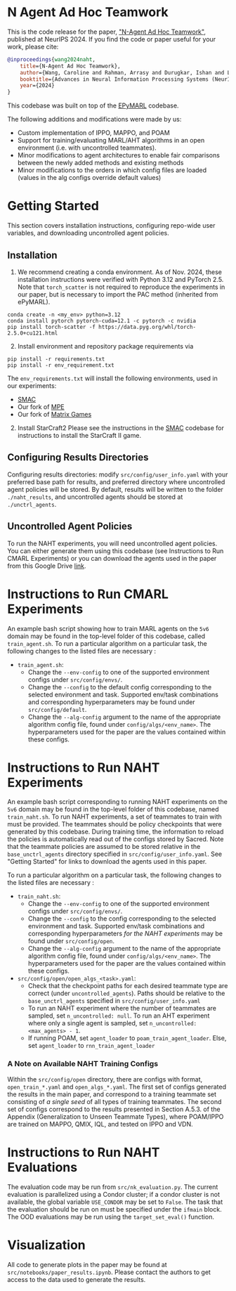 # N Agent Ad Hoc Teamwork


This is the code release for the paper, ["N-Agent Ad Hoc Teamwork"](https://arxiv.org/abs/2404.10740), published at NeurIPS 2024. If you find the code or paper useful for your work, please cite: 

```bibtex
@inproceedings{wang2024naht,
    title={N-Agent Ad Hoc Teamwork},
    author={Wang, Caroline and Rahman, Arrasy and Durugkar, Ishan and Liebman, Elad and Stone, Peter},
    booktitle={Advances in Neural Information Processing Systems (NeurIPS)},
    year={2024}
}
```
This codebase was built on top of the [EPyMARL](https://github.com/uoe-agents/epymarl) codebase.

The following additions and modifications were made by us: 
- Custom implementation of IPPO, MAPPO, and POAM
- Support for training/evaluating MARL/AHT algorithms in an open environment (i.e. with uncontrolled teammates). 
- Minor modifications to agent architectures to enable fair comparisons between the newly added methods and existing methods
- Minor modifications to the orders in which config files are loaded (values in the alg configs override default values)

# Getting Started 
This section covers installation instructions, configuring repo-wide user variables, and downloading uncontrolled agent policies.

## Installation
1. We recommend creating a conda environment. As of Nov. 2024, these installation instructions were verified with Python 3.12 and PyTorch 2.5. Note that `torch_scatter` is not required to reproduce the experiments in our paper, but is necessary to import the PAC method (inherited from ePyMARL).

```
conda create -n <my_env> python=3.12
conda install pytorch pytorch-cuda=12.1 -c pytorch -c nvidia
pip install torch-scatter -f https://data.pyg.org/whl/torch-2.5.0+cu121.html
```

2. Install environment and repository package requirements via 
```
pip install -r requirements.txt
pip install -r env_requirement.txt
```
The `env_requirements.txt` will install the following environments, used in our experiments: 
- [SMAC](https://github.com/oxwhirl/smac)
- Our fork of [MPE](https://github.com/carolinewang01/multiagent-particle-envs)
- Our fork of [Matrix Games](https://github.com/carolinewang01/matrix-games)

2. Install StarCraft2 
Please see the instructions in the [SMAC](https://github.com/oxwhirl/smac) codebase for instructions to install the StarCraft II game. 

## Configuring Results Directories

Configuring results directories: modify `src/config/user_info.yaml` with your preferred base path for results, and preferred directory where uncontrolled agent policies will be stored. 
By default, results will be written to the folder `./naht_results`, and uncontrolled agents should be stored at `./unctrl_agents`.

## Uncontrolled Agent Policies

To run the NAHT experiments, you will need uncontrolled agent policies. You can either generate them using this codebase (see Instructions to Run CMARL Experiments) or you can download the agents used in the paper from this Google Drive [link](https://drive.google.com/file/d/1lpYEgYdRaj7u1rWInCXe3HzpxwJpaYsq/view?usp=sharing).


# Instructions to Run CMARL Experiments
An example bash script showing how to train MARL agents on the `5v6` domain may be found in the top-level folder of this codebase, called `train_agent.sh`.
To run a particular algorithm on a particular task, the following changes to the listed files are necessary : 
- `train_agent.sh`:
    - Change the `--env-config` to one of the supported environment configs under `src/config/envs/`.
    - Change the `--config` to the default config corresponding to the selected environment and task. Supported env/task combinations and corresponding hyperparameters may be found under `src/config/default`.
    - Change the `--alg-config` argument to the name of the appropriate algorithm config file, found under `config/algs/<env_name>`. The hyperparameters used for the paper are the values contained within these configs.  

# Instructions to Run NAHT Experiments
An example bash script corresponding to running NAHT experiments on the `5v6` domain may be found in the top-level folder of this codebase, named `train_naht.sh`.
To run NAHT experiments, a set of teammates to train with must be provided. 
The teammates should be policy checkpoints that were generated by this codebase. 
During training time, the information to reload the policies is automatically read out of the configs stored by Sacred.
Note that the teammate policies are assumed to be stored relative in the `base_unctrl_agents` directory specified in `src/config/user_info.yaml`. See "Getting Started" for links to download the agents used in this paper. 

To run a particular algorithm on a particular task, the following changes to the listed files are necessary : 
- `train_naht.sh`: 
    - Change the `--env-config` to one of the supported environment configs under `src/config/envs/`.
    - Change the `--config` to the config corresponding to the selected environment and task. Supported env/task combinations and corresponding hyperparameters *for the NAHT experiments* may be found under `src/config/open`.
    - Change the `--alg-config` argument to the name of the appropriate algorithm config file, found under `config/algs/<env_name>`. The hyperparameters used for the paper are the values contained within these configs.  
- `src/config/open/open_algs_<task>.yaml`: 
    - Check that the checkpoint paths for each desired teammate type are correct (under `uncontrolled_agents`). Paths should be relative to the `base_unctrl_agents` specified in `src/config/user_info.yaml`
    - To run an NAHT experiment where the number of teammates are sampled, set `n_uncontrolled: null`. To run an AHT experiment where only a single agent is sampled, set `n_uncontrolled: <max_agents> - 1`.
    - If running POAM, set `agent_loader` to `poam_train_agent_loader`. Else, set `agent_loader` to `rnn_train_agent_loader`

### A Note on Available NAHT Training Configs
Within the `src/config/open` directory, there are configs with format,  `open_train_*.yaml` and `open_algs_*.yaml`.
The first set of configs generated the results in the main paper, and correspond to a training teammate set consisting of *a single seed* of all types of training teammates. 
The second set of configs correspond to the results presented in Section A.5.3. of the Appendix (Generalization to Unseen Teammate Types), where POAM/IPPO are trained on MAPPO, QMIX, IQL, and tested on IPPO and VDN. 


# Instructions to Run NAHT Evaluations
The evaluation code may be run from `src/nk_evaluation.py`.
The current evaluation is parallelized using a Condor cluster; if a condor cluster is not available, the global variable `USE_CONDOR` may be set to `False`.
The task that the evaluation should be run on must be specified under the `ifmain` block.
The OOD evaluations may be run using the `target_set_eval()` function.

# Visualization
 All code to generate plots in the paper may be found at `src/notebooks/paper_results.ipynb`.
 Please contact the authors to get access to the data used to generate the results. 

